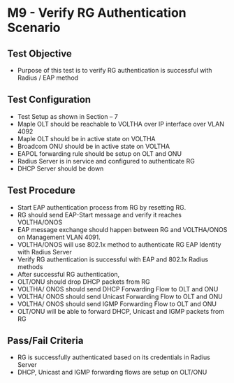 # M9 - Verify RG Authentication Scenario

## Test Objective

* Purpose of this test is to verify RG authentication is successful with Radius / EAP method

## Test Configuration

* Test Setup as shown in Section – 7
* Maple OLT should be reachable to VOLTHA over IP interface over VLAN 4092
* Maple OLT should be in active state on VOLTHA
* Broadcom ONU should be in active state on VOLTHA
* EAPOL forwarding rule should be setup on OLT and ONU
* Radius Server is in service and configured to authenticate RG
* DHCP Server should be down

## Test Procedure

* Start EAP authentication process from RG by resetting RG.
* RG should send EAP-Start message and verify it reaches VOLTHA/ONOS
* EAP message exchange should happen between RG and VOLTHA/ONOS on Management VLAN 4091.
* VOLTHA/ONOS will use 802.1x method to authenticate RG EAP Identity with Radius Server
* Verify RG authentication is successful with EAP and 802.1x Radius methods
* After successful RG authentication,
* OLT/ONU should drop DHCP packets from RG
* VOLTHA/ ONOS should send DHCP Forwarding Flow to OLT and ONU
* VOLTHA/ ONOS should send Unicast Forwarding Flow to OLT and ONU
* VOLTHA/ ONOS should send IGMP Forwarding Flow to OLT and ONU
* OLT/ONU will be able to forward DHCP, Unicast and IGMP packets from RG 

## Pass/Fail Criteria

* RG is successfully authenticated based on its credentials in Radius Server
* DHCP, Unicast and IGMP forwarding flows are setup on OLT/ONU
